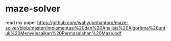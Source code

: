 # maze-solver

read my paper https://github.com/wahyuprihantoro/maze-solver/blob/master/Implementasi%20dan%20Analisis%20Algoritma%20untuk%20Menyelesaikan%20Permasalahan%20Maze.pdf
